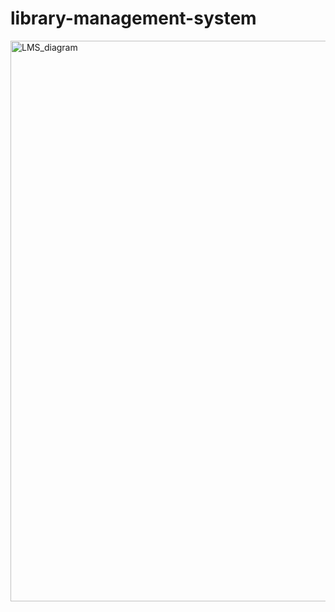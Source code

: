 # library-management-system

<img width="897" alt="LMS_diagram" src="https://github.com/deepak-bits/library-management-system/assets/40654292/b5de74d0-3237-4c0d-a2d9-b3557e8c8d76">
